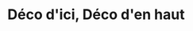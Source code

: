 ---
title: "Déco d'ici, Déco d'en haut"
url: /saint-veran/deco-dici-deco-den-haut/
shop: décoration intérieure
---